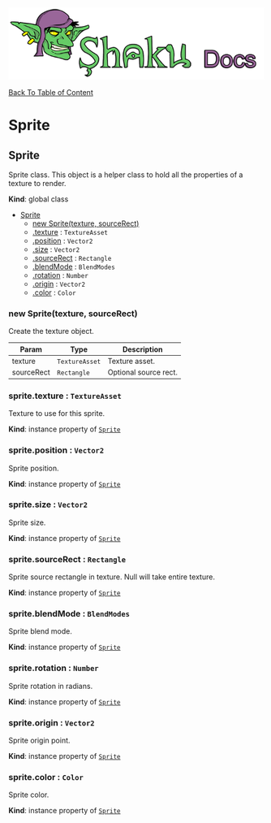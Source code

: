 ![Shaku JS](resources/logo-sm.png)

[Back To Table of Content](index.md)

# Sprite

<a name="Sprite"></a>

## Sprite
Sprite class.
This object is a helper class to hold all the properties of a texture to render.

**Kind**: global class  

* [Sprite](#Sprite)
    * [new Sprite(texture, sourceRect)](#new_Sprite_new)
    * [.texture](#Sprite+texture) : <code>TextureAsset</code>
    * [.position](#Sprite+position) : <code>Vector2</code>
    * [.size](#Sprite+size) : <code>Vector2</code>
    * [.sourceRect](#Sprite+sourceRect) : <code>Rectangle</code>
    * [.blendMode](#Sprite+blendMode) : <code>BlendModes</code>
    * [.rotation](#Sprite+rotation) : <code>Number</code>
    * [.origin](#Sprite+origin) : <code>Vector2</code>
    * [.color](#Sprite+color) : <code>Color</code>

<a name="new_Sprite_new"></a>

### new Sprite(texture, sourceRect)
Create the texture object.


| Param | Type | Description |
| --- | --- | --- |
| texture | <code>TextureAsset</code> | Texture asset. |
| sourceRect | <code>Rectangle</code> | Optional source rect. |

<a name="Sprite+texture"></a>

### sprite.texture : <code>TextureAsset</code>
Texture to use for this sprite.

**Kind**: instance property of [<code>Sprite</code>](#Sprite)  
<a name="Sprite+position"></a>

### sprite.position : <code>Vector2</code>
Sprite position.

**Kind**: instance property of [<code>Sprite</code>](#Sprite)  
<a name="Sprite+size"></a>

### sprite.size : <code>Vector2</code>
Sprite size.

**Kind**: instance property of [<code>Sprite</code>](#Sprite)  
<a name="Sprite+sourceRect"></a>

### sprite.sourceRect : <code>Rectangle</code>
Sprite source rectangle in texture.
Null will take entire texture.

**Kind**: instance property of [<code>Sprite</code>](#Sprite)  
<a name="Sprite+blendMode"></a>

### sprite.blendMode : <code>BlendModes</code>
Sprite blend mode.

**Kind**: instance property of [<code>Sprite</code>](#Sprite)  
<a name="Sprite+rotation"></a>

### sprite.rotation : <code>Number</code>
Sprite rotation in radians.

**Kind**: instance property of [<code>Sprite</code>](#Sprite)  
<a name="Sprite+origin"></a>

### sprite.origin : <code>Vector2</code>
Sprite origin point.

**Kind**: instance property of [<code>Sprite</code>](#Sprite)  
<a name="Sprite+color"></a>

### sprite.color : <code>Color</code>
Sprite color.

**Kind**: instance property of [<code>Sprite</code>](#Sprite)  

